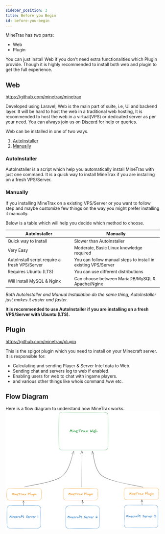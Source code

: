 ```yaml
---
sidebar_position: 3
title: Before you Begin
id: before-you-begin
---
```


MineTrax has two parts:
 - Web
 - Plugin

You can just install Web if you don't need extra functionalities which Plugin provide.
Though it is highly recommended to install both web and plugin to get the full experience.

## Web
https://github.com/minetrax/minetrax

Developed using Laravel, Web is the main part of suite, i.e, UI and backend layer. It will be hard to host the web in a traditional web hosting, It is recommended to host the web in a virtual(VPS) or dedicated server as per your need. You can always join us on [Discord](https://discord.gg/Hzfj27k) for help or queries.

Web can be installed in one of two ways.
1. [AutoInstaller](../installation/setup-web-autoinstaller.mdx)
2. [Manually](../installation/setup-web-manually.mdx)

### AutoInstaller
AutoInstaller is a script which help you automatically install MineTrax with just one command.
It is a quick way to install MineTrax if you are installing on a fresh VPS/Server.

### Manually
If you installing MineTrax on a existing VPS/Server or you want to follow step and maybe customize few things on the way you might prefer installing it manually.


Below is a table which will help you decide which method to choose.

| AutoInstaller | Manually |
| -------------- | -------- |
|  Quick way to Install   |    Slower than AutoInstaller    |
|  Very Easy   |   Moderate, Basic Linux knowledge required    |
|  AutoInstall script require a fresh VPS/Server   |    You can follow manual steps to install in existing VPS/Server     |
|  Requires Ubuntu (LTS)   |   You can use different distributions    |
|  Will Install MySQL & Nginx   |  Can choose between MariaDB/MySQL & Apache/Nginx   |

*Both AutoInstaller and Manual Installation do the same thing, AutoInstaller just makes it easier and faster.*

**It is recommended to use AutoInstaller if you are installing on a fresh VPS/Server with Ubuntu (LTS).**


## Plugin
https://github.com/minetrax/plugin

This is the spigot plugin which you need to install on your Minecraft server.
It is responsible for:
 - Calculating and sending Player & Server Intel data to Web.
 - Sending chat and servers log to web if enabled.
 - Enabling users for web to chat with ingame players.
 - and various other things like whois command /ww etc.

## Flow Diagram
Here is a flow diagram to understand how MineTrax works.
![Hero Settings](./../../static/img/diagram_light_bg.png)